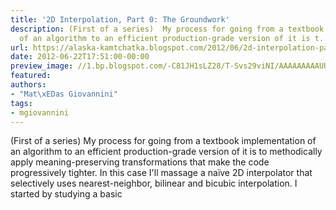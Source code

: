 ```yaml
---
title: '2D Interpolation, Part 0: The Groundwork'
description: (First of a series)  My process for going from a textbook implementation
  of an algorithm to an efficient production-grade version of it is t...
url: https://alaska-kamtchatka.blogspot.com/2012/06/2d-interpolation-part-0-groundwork.html
date: 2012-06-22T17:51:00-00:00
preview_image: //1.bp.blogspot.com/-C81JH1sLZ28/T-Svs29viNI/AAAAAAAAAUU/YThJ1cQShNY/w1200-h630-p-k-no-nu/interp0.png
featured:
authors:
- "Mat\xEDas Giovannini"
tags:
- mgiovannini
---
```


(First of a series) My process for going from a textbook implementation of an algorithm to an efficient production-grade version of it is to methodically apply meaning-preserving transformations that make the code progressively tighter. In this case I'll massage a na&iuml;ve 2D interpolator that selectively uses nearest-neighbor, bilinear and bicubic interpolation. I started by studying a basic 
